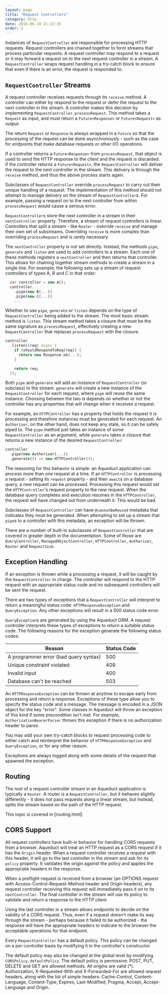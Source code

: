 ```yaml
---
layout: page
title: "Request Controllers"
category: http
date: 2016-06-19 21:22:35
order: 2
---
```


Instances of `RequestController` are responsible for processing HTTP requests. Request controllers are chained together to form streams that process particular requests. A request controller may respond to a request or it may forward a request on to the next request controller in a stream. A `RequestController` wraps request handling in a try-catch block to ensure that even if there is an error, the request is responded to.

## `RequestController` Streams

A request controller receives requests through its `receive` method. A controller can either by respond to the request or defer the request to the next controller in the stream. A controller makes this decision by implementing `RequestController.processRequest`. This method takes a `Request` as input, and must return a `Future<Response>` or `Future<Request>` as output.

The return `Request` or `Response` is always wrapped in a `Future` so that the processing of the request can be done asynchronously - such as the case for endpoints that make database requests or other I/O operations.

If a controller returns a `Future<Response>` from `processRequest`, that object is used to send the HTTP response to the client and the request is discarded. If the controller returns a `Future<Request>`, the `RequestController` will deliver the request to the next controller in the stream. This delivery is through the `receive` method, and thus the above process starts again.

Subclasses of `RequestController` override `processRequest` to carry out their unique handling of a request. The implementation of this method should not attempt to manage delivery on the stream of `RequestController`s. For example, passing a request on to the next controller from within `processRequest` would cause a serious error.

`RequestController`s store the next controller in a stream in their `nextController` property. Therefore, a stream of request controllers is linear. Controllers that split a stream - like `Router` - override `receive` and manage their own set of substreams. Overriding `receive` is more complex than overriding `processRequest` and is rarely necessary.

The `nextController` property is not set directly. Instead, the methods `pipe`, `generate` and `listen` are used to add controllers to a stream. Each one of these methods registers a `nextController` and then returns that controller. This allows for chaining together stream methods to create a stream in a single line. For example, the following sets up a stream of request controllers of types A, B and C in that order:

```dart
  var controller = new A();
  controller
    .pipe(new B(...))
    .pipe(new C(...))
    ...
```

Whether to use `pipe`, `generate` or `listen` depends on the type of `RequestController` being added to the stream. The most basic stream method is `listen`. This stream method takes a closure that must be the same signature as `processRequest`, effectively creating a new `RequestController` that replaces `processRequest` with the closure.

```dart
controller
  .listen((req) async {
    if (shouldRespondToReq(req)) {
      return new Response.ok(...);
    }

    return req;
  });
```

Both `pipe` and `generate` will add an instance of `RequestController` (or subclass) to the stream. `generate` will create a new instance of the `RequestController` for each request, where `pipe` will reuse the same instance. Choosing between the two is depends on whether or not the controller has any properties that will change when it receives a request.

For example, an `HTTPController` has a property that holds the request it is processing and therefore instances must be generated for each request. An `Authorizer`, on the other hand, does not keep any state, so it can be safely piped to. The `pipe` method just takes an instance of some `RequestController` as an argument, while `generate` takes a closure that returns a new instance of the desired `RequestController`:

```dart
controller
  .pipe(new Authorizer(...))
  .generate(() => new HTTPController());
```

The reasoning for this behavior is simple: an Aqueduct application can process more than one request at a time. If an `HTTPController` is processing a request - setting its `request` property - and then `await`s on a database query, a new request can be processed. Processing this request would set the `HTTPController`'s request property to the new request. When the database query completes and execution resumes in the `HTTPController`, the request will have changed out from underneath it. This would be bad.

Subclasses of `RequestController` can have `@cannotBeReused` metadata that indicates they must be generated. When attempting to set up a stream that `pipe`s to a controller with this metadata, an exception will be thrown.

There are a number of built-in subclasses of `RequestController` that are covered in greater depth in the documentation. Some of those are `QueryController`, `ManagedObjectController`, `HTTPController`, `Authorizer`, `Router` and `RequestSink`.

## Exception Handling

If an exception is thrown while a processing a request, it will be caught by the `RequestController` in charge. The controller will respond to the HTTP request with an appropriate status code and no subsequent controllers will be sent the request.

There are two types of exceptions that a `RequestController` will interpret to return a meaningful status code: `HTTPResponseException` and `QueryException`. Any other exceptions will result in a 500 status code error.

`QueryException`s are generated by using the Aqueduct ORM. A request controller interprets these types of exceptions to return a suitable status code. The following reasons for the exception generate the following status codes:

|Reason|Status Code|
|---|---|
|A programmer error (bad query syntax)|500|
|Unique constraint violated|409|
|Invalid input|400|
|Database can't be reached|503|

An `HTTPResponseException` can be thrown at anytime to escape early from processing and return a response. Exceptions of these type allow you to specify the status code and a message. The message is encoded in a JSON object for the key "error". Some classes in Aqueduct will throw an exception of this kind if some precondition isn't met. For example, `AuthorizationBearerParser` throws this exception if there is no authorization header to parse.

You may add your own try-catch blocks to request processing code to either catch and reinterpret the behavior of `HTTPResponseException` and `QueryException`, or for any other reason.

Exceptions are always logged along with some details of the request that spawned the exception.

## Routing

The root of a request controller stream in an Aqueduct application is typically a `Router`. A router is a `RequestController`, but it behaves slightly differently - it does not pass requests along a linear stream, but instead, splits the stream based on the path of the HTTP request.

This topic is covered in [routing.html].

## CORS Support

All request controllers have built-in behavior for handling CORS requests from a browser. Aqueduct will treat an HTTP request as a CORS request if it has the `Origin` header. When a request controller receives a request with this header, it will go to the last controller in the stream and ask for its `policy` property. It validates the origin against the policy and applies the appropriate headers in the response.

When a preflight request is received from a browser (an OPTIONS request with Access-Control-Request-Method header and Origin headers), any request controller receiving this request will immediately pass it on to its `nextController`. The final controller in the stream will use its policy to validate and return a response to the HTTP client.

Using the last controller in a stream allows endpoints to decide on the validity of a CORS request. Thus, even if a request doesn't make its way through the stream - perhaps because it failed to be authorized - the response will have the appropriate headers to indicate to the browser the acceptable operations for that endpoint.

Every `RequestController` has a default policy. This policy can be changed on a per-controller basis by modifying it in the controller's constructor.

The default policy may also be changed at the global level by modifying `CORSPolicy.defaultPolicy`. The default policy is permissive: POST, PUT, DELETE and GET are allowed methods. All origins are valid (\*). Authorization, X-Requested-With and X-Forwarded-For are allowed request headers, along with the list of simple headers: Cache-Control, Content-Language, Content-Type, Expires, Last-Modified, Pragma, Accept, Accept-Language and Origin.
